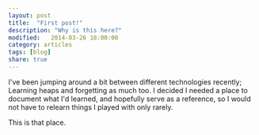 ```yaml
---
layout: post
title:  "First post!"
description: "Why is this here?"
modified:   2014-03-26 18:00:00
category: articles
tags: [blog]
share: true
---
```


I've been jumping around a bit between different technologies recently; Learning heaps and forgetting as much too. I decided I needed a place to document what I'd learned, and hopefully serve as a reference, so I would not have to relearn things I played with only rarely.

This is that place.

